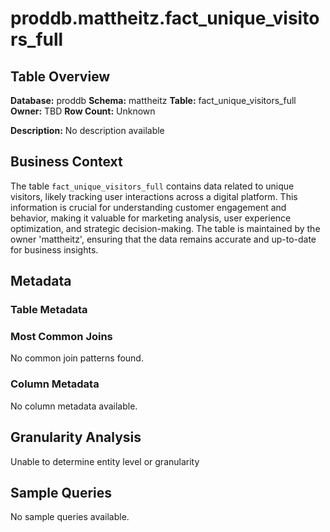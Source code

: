 # proddb.mattheitz.fact_unique_visitors_full

## Table Overview

**Database:** proddb
**Schema:** mattheitz
**Table:** fact_unique_visitors_full
**Owner:** TBD
**Row Count:** Unknown

**Description:** No description available

## Business Context

The table `fact_unique_visitors_full` contains data related to unique visitors, likely tracking user interactions across a digital platform. This information is crucial for understanding customer engagement and behavior, making it valuable for marketing analysis, user experience optimization, and strategic decision-making. The table is maintained by the owner 'mattheitz', ensuring that the data remains accurate and up-to-date for business insights.

## Metadata

### Table Metadata


### Most Common Joins

No common join patterns found.

### Column Metadata

No column metadata available.

## Granularity Analysis

Unable to determine entity level or granularity

## Sample Queries

No sample queries available.
